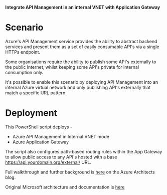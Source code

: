**Integrate API Management in an internal VNET with Application Gateway**

# Scenario
Azure's API Management service provides the ability to abstract backend services and present them as a set of easily consumable API's via a single HTTPs endpoint.

Some organisations require the ability to publish some API's externally to the public Internet, whilst keeping some API's private for internal consumption only.

It's possible to enable this scenario by deploying API Management into an internal Azure virtual network and only publishing API's externally that match a specific URL pattern.

# Deployment
This PowerShell script deploys - 

- Azure API Management in Internal VNET mode
- Azure Application Gateway

The script also configures path-based routing rules within the App Gateway to allow public access to any API's hosted with a base https://api.yourdomain.org/external/ URL.

Full walkthrough and further background is [here](https://medium.com/azure-architects/azure-api-management-and-application-gateway-integration-a31fde80f3db) on the Azure Architects blog.

Original Microsoft architecture and documentation is [here](https://docs.microsoft.com/en-us/azure/api-management/api-management-howto-integrate-internal-vnet-appgateway#--overview) 
